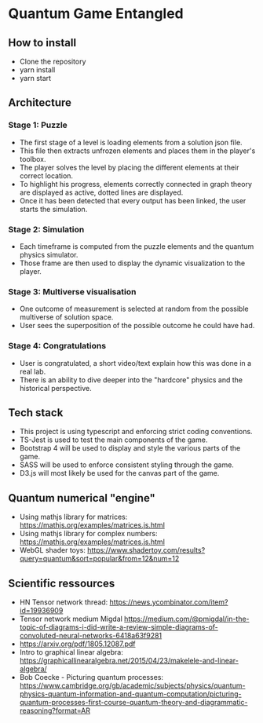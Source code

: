 # Quantum Game Entangled

## How to install

- Clone the repository
- yarn install
- yarn start

## Architecture

### Stage 1: Puzzle

- The first stage of a level is loading elements from a solution json file.
- This file then extracts unfrozen elements and places them in the player's toolbox.
- The player solves the level by placing the different elements at their correct location.
- To highlight his progress, elements correctly connected in graph theory are displayed as active, dotted lines are displayed.
- Once it has been detected that every output has been linked, the user starts the simulation.

### Stage 2: Simulation

- Each timeframe is computed from the puzzle elements and the quantum physics simulator.
- Those frame are then used to display the dynamic visualization to the player.

### Stage 3: Multiverse visualisation

- One outcome of measurement is selected at random from the possible multiverse of solution space.
- User sees the superposition of the possible outcome he could have had.

### Stage 4: Congratulations

- User is congratulated, a short video/text explain how this was done in a real lab.
- There is an ability to dive deeper into the "hardcore" physics and the historical perspective.

## Tech stack

- This project is using typescript and enforcing strict coding conventions.
- TS-Jest is used to test the main components of the game.
- Bootstrap 4 will be used to display and style the various parts of the game.
- SASS will be used to enforce consistent styling through the game.
- D3.js will most likely be used for the canvas part of the game.

## Quantum numerical "engine"

- Using mathjs library for matrices: <https://mathjs.org/examples/matrices.js.html>
- Using mathjs library for complex numbers: <https://mathjs.org/examples/matrices.js.html>
- WebGL shader toys: <https://www.shadertoy.com/results?query=quantum&sort=popular&from=12&num=12>

## Scientific ressources

- HN Tensor network thread: <https://news.ycombinator.com/item?id=19936909>
- Tensor network medium Migdal <https://medium.com/@pmigdal/in-the-topic-of-diagrams-i-did-write-a-review-simple-diagrams-of-convoluted-neural-networks-6418a63f9281>
- <https://arxiv.org/pdf/1805.12087.pdf>
- Intro to graphical linear algebra: <https://graphicallinearalgebra.net/2015/04/23/makelele-and-linear-algebra/>
- Bob Coecke - Picturing quantum processes: <https://www.cambridge.org/gb/academic/subjects/physics/quantum-physics-quantum-information-and-quantum-computation/picturing-quantum-processes-first-course-quantum-theory-and-diagrammatic-reasoning?format=AR>
